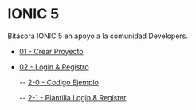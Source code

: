 # IONIC 5

Bitácora IONIC 5 en apoyo a la comunidad Developers.


- [01 - Crear Proyecto](https://github.com/fabianmelomaciel/IONIC-5/blob/main/01-Crear%20Proyecto/documento.md)

- [02 - Login & Registro](https://github.com/fabianmelomaciel/IONIC-5/tree/main/02-Login%20%26%20Register)

    -- [2-0 - Codigo Ejemplo](https://github.com/fabianmelomaciel/IONIC-5/tree/main/02-Login%20%26%20Register/2-0-Ejemplo%20Login%20%26%20Register)

    -- [2-1 - Plantilla Login & Register](https://github.com/fabianmelomaciel/IONIC-5/tree/main/02-Login%20%26%20Register/2-1-Plantillas%20Login%20%26%20Register)





